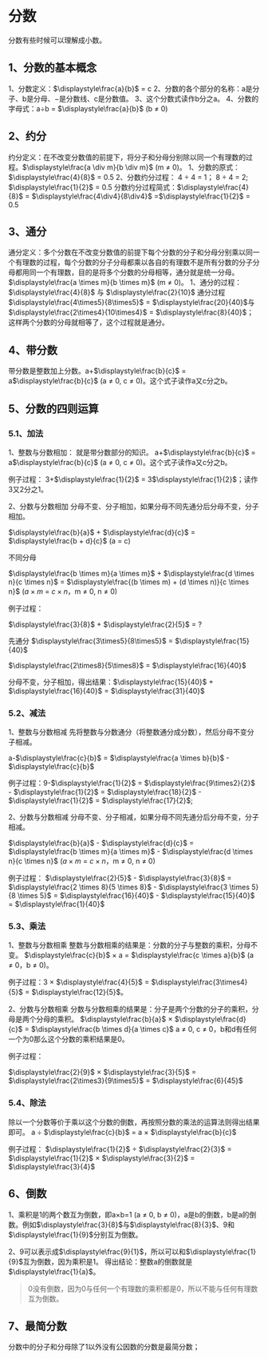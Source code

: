 # 分数
分数有些时候可以理解成小数。

## 1、分数的基本概念
1、分数定义：$\displaystyle\frac{a}{b}$ = c
2、分数的各个部分的名称：a是分子、b是分母、$-$是分数线、c是分数值。
3、这个分数式读作b分之a。
4、分数的字母式：a$\div$b = $\displaystyle\frac{a}{b}$ (b $\ne$ 0)

## 2、约分
约分定义：在不改变分数值的前提下，将分子和分母分别除以同一个有理数的过程。$\displaystyle\frac{a \div m}{b \div m}$ (m $\ne$ 0)。
1、分数的原式：$\displaystyle\frac{4}{8}$ = 0.5
2、分数约分过程：
4 $\div$ 4 = 1；
8 $\div$ 4 = 2;
$\displaystyle\frac{1}{2}$ = 0.5
分数约分过程简式：$\displaystyle\frac{4}{8}$ = $\displaystyle\frac{4\div4}{8\div4}$ =$\displaystyle\frac{1}{2}$ = 0.5

## 3、通分
通分定义：多个分数在不改变分数值的前提下每个分数的分子和分母分别乘以同一个有理数的过程，每个分数的分子分母都乘以各自的有理数不是所有分数的分子分母都用同一个有理数，目的是将多个分数的分母相等，通分就是统一分母。$\displaystyle\frac{a \times m}{b \times m}$ (m $\ne$ 0)。
1、通分的过程：
$\displaystyle\frac{4}{8}$ 与 $\displaystyle\frac{2}{10}$ 通分过程$\displaystyle\frac{4\times5}{8\times5}$ = $\displaystyle\frac{20}{40}$与$\displaystyle\frac{2\times4}{10\times4}$ = $\displaystyle\frac{8}{40}$；
这样两个分数的分母就相等了，这个过程就是通分。

## 4、带分数
带分数是整数加上分数。a+$\displaystyle\frac{b}{c}$ = a$\displaystyle\frac{b}{c}$ (a $\ne$ 0, c $\ne$ 0)。这个式子读作a又c分之b。

## 5、分数的四则运算

### 5.1、加法
1、整数与分数相加：
就是带分数部分的知识。
a+$\displaystyle\frac{b}{c}$ = a$\displaystyle\frac{b}{c}$ (a $\ne$ 0, c $\ne$ 0)。这个式子读作a又c分之b。

例子过程：
3+$\displaystyle\frac{1}{2}$ = 3$\displaystyle\frac{1}{2}$；读作3又2分之1。

2、分数与分数相加
分母不变、分子相加，如果分母不同先通分后分母不变，分子相加。

$\displaystyle\frac{b}{a}$ + $\displaystyle\frac{d}{c}$ = $\displaystyle\frac{b + d}{c}$ (a = c)

不同分母

$\displaystyle\frac{b \times m}{a \times m}$ + $\displaystyle\frac{d \times n}{c \times n}$ = $\displaystyle\frac{(b \times m) + (d \times n)}{c \times n}$ ($a \times m$ = $c \times n$，m $\ne$ 0, n $\ne$ 0)

例子过程：

$\displaystyle\frac{3}{8}$ + $\displaystyle\frac{2}{5}$  = ?

先通分
$\displaystyle\frac{3\times5}{8\times5}$ = $\displaystyle\frac{15}{40}$

$\displaystyle\frac{2\times8}{5\times8}$ = $\displaystyle\frac{16}{40}$

分母不变，分子相加，得出结果：$\displaystyle\frac{15}{40}$ + $\displaystyle\frac{16}{40}$ = $\displaystyle\frac{31}{40}$

### 5.2、减法
1、整数与分数相减
先将整数与分数通分（将整数通分成分数），然后分母不变分子相减。

a-$\displaystyle\frac{c}{b}$ = $\displaystyle\frac{a \times b}{b}$ - $\displaystyle\frac{c}{b}$

例子过程：9-$\displaystyle\frac{1}{2}$ = $\displaystyle\frac{9\times2}{2}$ - $\displaystyle\frac{1}{2}$ = $\displaystyle\frac{18}{2}$ - $\displaystyle\frac{1}{2}$ = $\displaystyle\frac{17}{2}$;

2、分数与分数相减
分母不变、分子相减，如果分母不同先通分后分母不变，分子相减。

$\displaystyle\frac{b}{a}$ - $\displaystyle\frac{d}{c}$ = $\displaystyle\frac{b \times m}{a \times m}$ - $\displaystyle\frac{d \times n}{c \times n}$ ($a \times m$ = $c \times n$，m $\ne$ 0, n $\ne$ 0)

例子过程：
$\displaystyle\frac{2}{5}$ - $\displaystyle\frac{3}{8}$ = $\displaystyle\frac{2 \times 8}{5 \times 8}$ - $\displaystyle\frac{3 \times 5}{8 \times 5}$ = $\displaystyle\frac{16}{40}$ - $\displaystyle\frac{15}{40}$ = $\displaystyle\frac{1}{40}$

### 5.3、乘法
1、整数与分数相乘
整数与分数相乘的结果是：分数的分子与整数的乘积，分母不变。
$\displaystyle\frac{c}{b}$ $\times$ a = $\displaystyle\frac{c \times a}{b}$ (a $\ne$ 0，b $\ne$ 0)。

例子过程：3 $\times$ $\displaystyle\frac{4}{5}$ = $\displaystyle\frac{3\times4}{5}$ = $\displaystyle\frac{12}{5}$。

2、分数与分数相乘
分数与分数相乘的结果是：分子是两个分数的分子的乘积，分母是两个分母的乘积。
$\displaystyle\frac{b}{a}$ $\times$ $\displaystyle\frac{d}{c}$ = $\displaystyle\frac{b \times d}{a \times c}$
a $\ne$ 0, c $\ne$ 0，b和d有任何一个为0那么这个分数的乘积结果是0。

例子过程：

$\displaystyle\frac{2}{9}$ $\times$ $\displaystyle\frac{3}{5}$ = $\displaystyle\frac{2\times3}{9\times5}$ = $\displaystyle\frac{6}{45}$

### 5.4、除法
除以一个分数等价于乘以这个分数的倒数，再按照分数的乘法的运算法则得出结果即可。
a $\div$ $\displaystyle\frac{c}{b}$ = a $\times$ $\displaystyle\frac{b}{c}$

例子过程：
$\displaystyle\frac{1}{2}$ $\div$ $\displaystyle\frac{2}{3}$ = $\displaystyle\frac{1}{2}$ $\times$ $\displaystyle\frac{3}{2}$ = $\displaystyle\frac{3}{4}$

## 6、倒数
1、乘积是1的两个数互为倒数，即a$\times$b=1 (a $\ne$ 0, b $\ne$ 0)，a是b的倒数，b是a的倒数。例如$\displaystyle\frac{3}{8}$与$\displaystyle\frac{8}{3}$、9和$\displaystyle\frac{1}{9}$分别互为倒数。

2、9可以表示成$\displaystyle\frac{9}{1}$，所以可以和$\displaystyle\frac{1}{9}$互为倒数，因为乘积是1。
得出结论：整数a的倒数就是$\displaystyle\frac{1}{a}$。

> 0没有倒数，因为0与任何一个有理数的乘积都是0，所以不能与任何有理数互为倒数。

## 7、最简分数
分数中的分子和分母除了1以外没有公因数的分数是最简分数；
